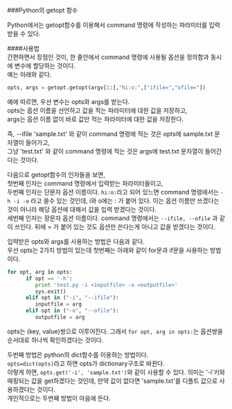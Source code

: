 ###Python의 getopt 함수  

Python에서는 getopt함수를 이용해서 command 명령에 작성하는 파라미터를 입력받을 수 있다.  

####사용법  
간편하면서 장점인 것이, 한 줄안에서 command 명령에 사용될 옵션을 정의함과 동시에 변수에 할당하는 것이다.  
예는 아래와 같다.  

```python
opts, args = getopt.getopt(argv[1:],"hi:o:",["ifile=","ofile="])
```

예에 따르면, 우선 변수는 opts와 args를 받는다.  
opts는 옵션 이름을 선언하고 값을 적는 파라미터에 대한 값을 저장하고,  
args는 옵션 이름 없이 바로 값만 적는 파라미터에 대한 값을 저장한다.  

즉, --ifile 'sample.txt' 와 같이 command 명령에 적는 것은 opts에 sample.txt 문자열이 들어가고,  
그냥 'test.txt' 와 같이 command 명령에 적는 것은 args에 test.txt 문자열이 들어간다는 것이다.  


다음으로 getopt함수의 인자들을 보면,  
첫번째 인자는 command 명령에서 입력받는 파라미터들이고,  
두번째 인자는 단문자 옵션 이름이다.  ```hi:o:```라고 되어 있느면 command 명령에서는 ```-h -i -o``` 라고 쓸수 있는 것인데, i와 o에는 : 가 붙어 있다. 이는 옵션 이름만 쓰겠다는 것이 아니라 해당 옵션에 대해서 값을 입력 받겠다는 것이다.  
세번째 인자는 장문자 옵션 이름이다. command 명령에서는 ```--ifile, --ofile``` 과 같이 쓰인다. 뒤에 = 가 붙어 있는 것도 옵션만 쓴다는게 아니고 값을 받겠다는 것이다.  


입력받은 opts와 args를 사용하는 방법은 다음과 같다.  
우선 opts는 2가지 방법이 있는데 첫번째는 아래와 같이 for문과 if문을 사용하는 방법이다.  
```python
for opt, arg in opts:
      if opt == '-h':
         print 'test.py -i <inputfile> -o <outputfile>'
         sys.exit()
      elif opt in ("-i", "--ifile"):
         inputfile = arg
      elif opt in ("-o", "--ofile"):
         outputfile = arg
```
opts는 (key, value)쌍으로 이루어진다. 그래서 ```for opt, arg in opts:```는 옵션쌍을 순서대로 하나씩 확인하겠다는 것이다.  

두번째 방법은 python의 dict함수를 이용하는 방법이다.  
```opts=dict(opts)```라고 하면 opts가 dictionary구조로 바뀐다.  
이렇게 하면, ```opts.get('-i', 'sample.txt')```와 같이 사용할 수 있다. 의미는 '-i'키와 매핑되는 값을 get하겠다는 것인데, 만약 값이 없다면 'sample.txt'를 디폴트 값으로 사용하겠다는 것이다.  
개인적으로는 두번째 방법이 마음에 든다.  
